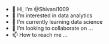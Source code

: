 - 👋 Hi, I’m @Shivani1009
- 👀 I’m interested in data analytics
- 🌱 I’m currently learning data science
- 💞️ I’m looking to collaborate on ...
- 📫 How to reach me ...

<!---
Shivani1009/Shivani1009 is a ✨ special ✨ repository because its `README.md` (this file) appears on your GitHub profile.
You can click the Preview link to take a look at your changes.
--->
